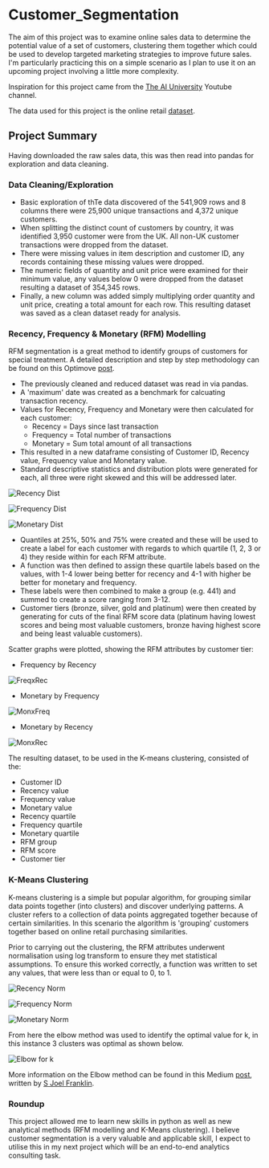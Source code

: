# Customer_Segmentation

The aim of this project was to examine online sales data to determine the potential value of a set of customers, clustering them together which could be used to develop targeted marketing strategies to improve future sales. I'm particularly practicing this on a simple scenario as I plan to use it on an upcoming project involving a little more complexity.

Inspiration for this project came from the [The AI University](https://www.youtube.com/channel/UCv6Uw36LRbYnX4HDxKPguKg) Youtube channel.

The data used for this project is the online retail [dataset](http://archive.ics.uci.edu/ml/machine-learning-databases/00352/).

## Project Summary

Having downloaded the raw sales data, this was then read into pandas for exploration and data cleaning.

### Data Cleaning/Exploration

- Basic exploration of thTe data discovered of the 541,909 rows and 8 columns there were 25,900 unique transactions and 4,372 unique customers.
- When splitting the distinct count of customers by country, it was identified 3,950 customer were from the UK. All non-UK customer transactions were dropped from the dataset.
- There were missing values in item description and customer ID, any records containing these missing values were dropped. 
- The numeric fields of quantity and unit price were examined for their minimum value, any values below 0 were dropped from the dataset resulting a dataset of 354,345 rows.
- Finally, a new column was added simply multiplying order quantity and unit price, creating a total amount for each row. This resulting dataset was saved as a clean dataset ready for analysis.

### Recency, Frequency & Monetary (RFM) Modelling

RFM segmentation is a great method to identify groups of customers for special treatment. A detailed description and step by step methodology can be found on this Optimove [post](https://www.optimove.com/resources/learning-center/rfm-segmentation).

- The previously cleaned and reduced dataset was read in via pandas.
- A 'maximum' date was created as a benchmark for calcuating transaction recency.
- Values for Recency, Frequency and Monetary were then calculated for each customer:
    - Recency = Days since last transaction
    - Frequency = Total number of transactions
    - Monetary = Sum total amount of all transactions
 - This resulted in a new dataframe consisting of Customer ID, Recency value, Frequency value and Monetary value.
 - Standard descriptive statistics and distribution plots were generated for each, all three were right skewed and this will be addressed later.

![Recency Dist](https://github.com/Dejean97/Customer_Segmentation/blob/main/Recency%20Dist.png)

![Frequency Dist](https://github.com/Dejean97/Customer_Segmentation/blob/main/Frequency%20Dist.png)

![Monetary Dist](https://github.com/Dejean97/Customer_Segmentation/blob/main/Monetary%20Dist.png)

 - Quantiles at 25%, 50% and 75% were created and these will be used to create a label for each customer with regards to which quartile (1, 2, 3 or 4) they reside within for each RFM attribute.
 - A function was then defined to assign these quartile labels based on the values, with 1-4 lower being better for recency and 4-1 with higher be better for monetary and frequency.
 - These labels were then combined to make a group (e.g. 441) and summed to create a score ranging from 3-12.
 - Customer tiers (bronze, silver, gold and platinum) were then created by generating for cuts of the final RFM score data (platinum having lowest scores and being most valuable customers, bronze having highest score and being least valuable customers).

Scatter graphs were plotted, showing the RFM attributes by customer tier:

- Frequency by Recency


![FreqxRec](https://github.com/Dejean97/Customer_Segmentation/blob/main/FreqxRec.png)

- Monetary by Frequency


![MonxFreq](https://github.com/Dejean97/Customer_Segmentation/blob/main/MonxFreq.png)

- Monetary by Recency


![MonxRec](https://github.com/Dejean97/Customer_Segmentation/blob/main/MonxRec.png)

The resulting dataset, to be used in the K-means clustering, consisted of the:
- Customer ID
- Recency value
- Frequency value
- Monetary value
- Recency quartile
- Frequency quartile
- Monetary quartile
- RFM group
- RFM score
- Customer tier

### K-Means Clustering

K-means clustering is a simple but popular algorithm, for grouping similar data points together (into clusters) and discover underlying patterns. A cluster refers to a collection of data points aggregated together because of certain similarities. In this scenario the algorithm is 'grouping' customers together based on online retail purchasing similarities.

Prior to carrying out the clustering, the RFM attributes underwent normalisation using log transform to ensure they met statistical assumptions. To ensure this worked correctly, a function was written to set any values, that were less than or equal to 0, to 1.

![Recency Norm](https://github.com/Dejean97/Customer_Segmentation/blob/main/Recency%20Norm.png)

![Frequency Norm](https://github.com/Dejean97/Customer_Segmentation/blob/main/Frequency%20Norm.png)

![Monetary Norm](https://github.com/Dejean97/Customer_Segmentation/blob/main/Monetary%20Norm.png)

From here the elbow method was used to identify the optimal value for k, in this instance 3 clusters was optimal as shown below.

![Elbow for k](https://github.com/Dejean97/Customer_Segmentation/blob/main/Elbow%20for%20Optimal%20k.png)

More information on the Elbow method can be found in this Medium [post](https://medium.com/analytics-vidhya/elbow-method-of-k-means-clustering-algorithm-a0c916adc540), written by [S Joel Franklin](https://medium.com/@joel_34096).


### Roundup

This project allowed me to learn new skills in python as well as new analytical methods (RFM modelling and K-Means clustering). I believe customer segmentation is a very valuable and applicable skill,  I expect to utilise this in my next project which will be an end-to-end analytics consulting task.
